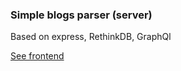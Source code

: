 ### Simple blogs parser (server)

Based on express, RethinkDB, GraphQl

[See frontend](https://github.com/avfrancev/front_crawler)
